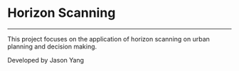 # Horizon Scanning
------
This project focuses on the application of horizon scanning on urban planning
and decision making.

Developed by Jason Yang
